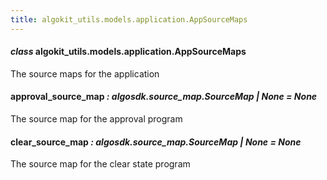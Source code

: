 ```yaml
---
title: algokit_utils.models.application.AppSourceMaps
---
```

#### *class* algokit_utils.models.application.AppSourceMaps

The source maps for the application

#### approval_source_map *: algosdk.source_map.SourceMap | None* *= None*

The source map for the approval program

#### clear_source_map *: algosdk.source_map.SourceMap | None* *= None*

The source map for the clear state program